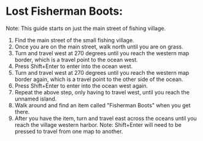 # Lost Fisherman Boots:

Note: This guide starts on just the main street of fishing village.

1.  Find the main street of the small fishing village.
2.  Once you are on the main street, walk north until you are on grass.
3.  Turn and travel west at 270 degrees until you reach the western map border, which is a travel point to the ocean west.
4.  Press Shift+Enter to enter into the ocean west.
5.  Turn and travel west at 270 degrees until you reach the western map border again, which is a travel point to the other side of the ocean.
6.  Press Shift+Enter to enter into the ocean west again.
7.  Repeat the above step, only having to travel west, until you reach the unnamed island.
8.  Walk around and find an item called "Fisherman Boots" when you get there.
9.  After you have the item, turn and travel east across the oceans until you reach the village western harbor. Note: Shift+Enter will need to be pressed to travel from one map to another.